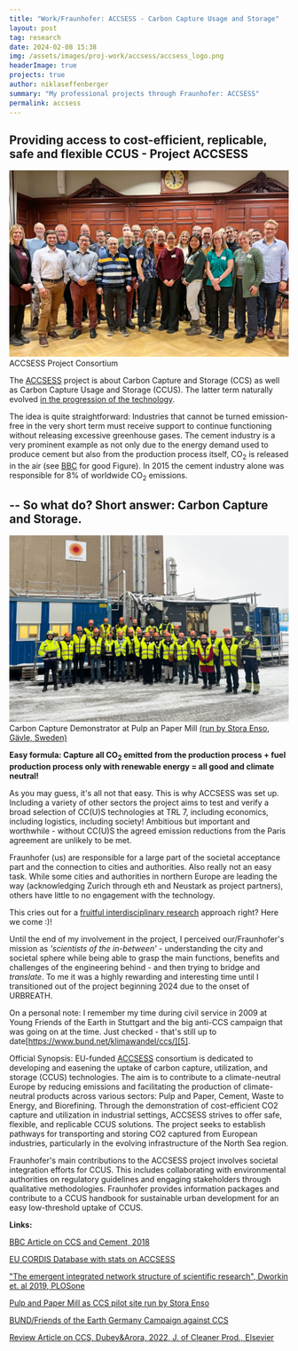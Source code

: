 ```yaml
---
title: "Work/Fraunhofer: ACCSESS - Carbon Capture Usage and Storage"
layout: post
tag: research
date: 2024-02-08 15:38
img: /assets/images/proj-work/accsess/accsess_logo.png
headerImage: true
projects: true
author: niklaseffenberger
summary: "My professional projects through Fraunhofer: ACCSESS"
permalink: accsess
---
```


## Providing access to cost-efficient, replicable, safe and flexible CCUS - Project ACCSESS

![ACCSESS Consortium](/assets/images/proj-work/accsess/accsess_consortium.jpg) ACCSESS Project Consortium


The [ACCSESS][1] project is about Carbon Capture and Storage (CCS) as well as Carbon Capture Usage and Storage (CCUS). The latter term naturally evolved [in the progression of the technology][6].

The idea is quite straightforward: Industries that cannot be turned emission-free in the very short term  must receive support to continue functioning without releasing excessive greenhouse gases. The cement industry is a very prominent example as not only due to the energy demand used to produce cement but also from the production process itself, CO<sub>2</sub> is released in the air (see [BBC][0] for good Figure). In 2015 the cement industry alone was responsible for 8% of worldwide CO<sub>2</sub> emissions.

--
**So what do? Short answer: Carbon Capture and Storage.**
--

![Demonstrator Pulp and Paper Mill Gävle](/assets/images/proj-work/accsess/demonstrator_gavle.jpg) Carbon Capture Demonstrator at Pulp an Paper Mill [(run by Stora Enso, Gävle, Sweden)][4]



**Easy formula: Capture all CO<sub>2</sub> emitted from the production process + fuel production process only with renewable energy = all good and climate neutral!**

As you may guess, it's all not that easy. This is why ACCSESS was set up. Including a variety of other sectors the project aims to test and verify a broad selection of CC(U)S technologies at TRL 7, including economics, including logistics, including society! Ambitious but important and worthwhile - without CC(U)S the agreed emission reductions from the Paris agreement are unlikely to be met.

Fraunhofer (us) are responsible for a large part of the societal acceptance part and the connection to cities and authorities. Also really not an easy task. While some cities and authorities in northern Europe are leading the way (acknowledging Zurich through eth and Neustark as project partners), others have little to no engagement with the technology.

This cries out for a [fruitful interdisciplinary research][3] approach right? Here we come :)!

Until the end of my involvement in the project, I perceived our/Fraunhofer's mission as *'scientists of the in-between'* - understanding the city and societal sphere while being able to grasp the main functions, benefits and challenges of the engineering behind -  and then trying to bridge and *translate*. To me it was a highly rewarding and interesting time until I transitioned out of the project beginning 2024 due to the onset of URBREATH.

On a personal note: I remember my time during civil service in 2009 at Young Friends of the Earth in Stuttgart and the big anti-CCS campaign that was going on at the time. Just checked - that's still up to date[https://www.bund.net/klimawandel/ccs/][5].

<div class="breaker"></div>

Official Synopsis: EU-funded [ACCSESS][1] consortium is dedicated to developing and easening the uptake of carbon capture, utilization, and storage (CCUS) technologies. The aim is to contribute to a climate-neutral Europe by reducing emissions and facilitating the production of climate-neutral products across various sectors: Pulp and Paper, Cement, Waste to Energy, and Biorefining. Through the demonstration of cost-efficient CO2 capture and utilization in industrial settings, ACCSESS strives to offer safe, flexible, and replicable CCUS solutions. The project seeks to establish pathways for transporting and storing CO2 captured from European industries, particularly in the evolving infrastructure of the North Sea region.

Fraunhofer's main contributions to the ACCSESS project involves societal integration efforts for CCUS. This includes collaborating with environmental authorities on regulatory guidelines and engaging stakeholders through qualitative methodologies. Fraunhofer provides information packages and contribute to a CCUS handbook for sustainable urban development for an easy low-threshold uptake of CCUS.

<div class="breaker"></div>

[0]: https://www.bbc.com/news/science-environment-46455844
[1]: https://cordis.europa.eu/project/id/101022487
[3]: https://journals.plos.org/plosone/article?id=10.1371/journal.pone.0216146
[4]: https://www.storaenso.com/en/about-stora-enso/stora-enso-locations/skutskar-mill
[5]: https://www.bund.net/klimawandel/ccs/
[6]: https://doi.org/10.1016/j.jclepro.2022.133932

**Links:**

[BBC Article on CCS and Cement, 2018](https://www.bbc.com/news/science-environment-46455844)

[EU CORDIS Database with stats on ACCSESS](https://cordis.europa.eu/project/id/101022487)

["The emergent integrated network structure of scientific research", Dworkin et. al 2019, PLOSone](https://journals.plos.org/plosone/article?id=10.1371/journal.pone.0216146)

[Pulp and Paper Mill as CCS pilot site run by Stora Enso](https://www.storaenso.com/en/about-stora-enso/stora-enso-locations/skutskar-mill)

[BUND/Friends of the Earth Germany Campaign against CCS](https://www.bund.net/klimawandel/ccs/)

[Review Article on CCS, Dubey&Arora, 2022, J. of Cleaner Prod., Elsevier](https://doi.org/10.1016/j.jclepro.2022.133932)
